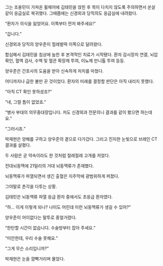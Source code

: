 그는 조용민이 가져온 휠체어에 김태민을 앉힌 후 목이 다치지 않도록 주의하면서 쏜살같이 응급실로 복귀했다. 그때쯤에는 신경외과 당직의도 응급실에 내려왔다.

“환자가 의식을 잃었어요. 이쪽부터 먼저 봐주세요!”

“갑니다.”

신경외과 당직의 양우준이 헐레벌떡 이쪽으로 달려왔다.

합심해서 김태민을 침상에 눕힌 후 본격적인 치료가 시작됐다. 환자 감시장치 연결, 뇌압 확인, 혈액 검사, 수액 및 혈관 확장제 투여, 이뇨제 만니톨 투여 등등.

양우준은 간호사의 도움을 받아 신속하게 처치를 마쳤다.

어디까지나 급한 불만 끈 것이었다. 환자의 미래를 결정할 판단은 아직 내리지 못했다.

“아직 CT 확인 못하셨죠?”

“네, 그럴 틈이 없었죠.”

“병사 부대의 의무중대장입니다. 저도 신경외과 전문의니 결과를 같이 봤으면 하는데요.”

“그러시죠.”

박재현은 양해를 구하고 양우준의 곁으로 다가갔다. 그리고 진지한 눈빛으로 브레인 CT 결과를 살폈다.

두 사람은 곧 약속이라도 한 것처럼 절레절레 고개를 저었다.

전대뇌동맥에 21밀리의 거대 뇌동맥류가 존재했다.

뇌동맥류가 파열되면서 생긴 출혈은 지주막에 광범위하게 퍼졌다.

그야말로 촌각을 다투는 상황.

김태민은 뇌동맥류 파열 응급 환자 중에서도 초응급 환자였다.

“하… 이게 이렇게 되나? 나이도 어린데 이런 뇌동맥류가 생길 수 있어?”

양우준이 어이없다는 말투로 중얼거렸다.

“한탄할 시간이 없습니다. 수술방부터 잡아 주세요.”

“미안한데, 우리 수술 못해요.”

“그게 무슨 소리입니까?”

박재현은 눈을 깜빡거리며 물었다.